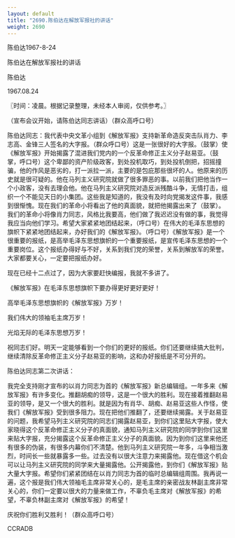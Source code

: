 ```yaml
---
layout: default
title: "2690.陈伯达在解放军报社的讲话"
weight: 2690
---
```


陈伯达1967-8-24

陈伯达在解放军报社的讲话

陈伯达

1967.08.24

〖时间：凌晨。根据记录整理，未经本人审阅，仅供参考。〗

（宣布会议开始，请陈伯达同志讲话）（群众高呼口号）

陈伯达同志：我代表中央文革小组到《解放军报》支持新革命造反突击队肖力、李志高、金锋三人签名的大字报。（群众呼口号）这是一张很好的大字报。（鼓掌）使《解放军报》开始揭露了混进我们党内的一个反革命修正主义分子赵易亚。（鼓掌，呼口号）这个卑鄙的资产阶级政客，到处投机取巧，到处投机倒把，招摇撞骗，他的作风是恶劣的，打一派拉一派，主要的是包庇那些很坏的人。他原来的历史就是很可疑的。他在马列主义研究院就做了很多罪恶的事。以前我们把他当作一个小政客，没有去理会他。他在马列主义研究院对造反派残酷斗争，无情打击，组织一个不能见天日的小集团。这些我是知道的，我没有及时向党揭发这件事，我感到很惭愧。现在我们的革命小将看出了他的真面貌，就把他揭露出来了（鼓掌）。我们的革命小将像肖力同志，风格比我要高，他们做了我迟迟没有做的事，我觉得我应当向他们学习。希望大家紧紧地团结起来，（呼口号）在伟大的毛泽东思想的旗帜下紧紧地团结起来，办好我们的《解放军报》。（呼口号）《解放军报》是一个很重要的报纸，是高举毛泽东思想旗帜的一个重要报纸，是宣传毛泽东思想的一个重要岗位。这个报纸办得好与不好，关系到我们党的荣誉，关系到解放军的荣誉。大家都要关心，一定要把报纸办好。

现在已经十二点过了，因为大家要赶快编报，我就不多讲了。

《解放军报》在毛泽东思想旗帜下要办得更好更好更好！

高举毛泽东思想旗帜的《解放军报》万岁！

我们伟大的领袖毛主席万岁！

光焰无际的毛泽东思想万岁！

祝同志们好。明天一定能够看到一个你们的更好的报纸。你们还要继续搞大批判，继续清除反革命修正主义分子赵易亚的影响，这和办好报纸是不可分开的。

陈伯达同志第二次讲话：

我完全支持刚才宣布的以肖力同志为首的《解放军报》新总编辑组。一年多来《解放军报》有许多变化。推翻胡痴的领导，这是一个很大的胜利。现在接着推翻赵易亚的领导，是又一个很大的胜利。就是因为有肖华、胡痴、赵易亚这些人作怪，使我们《解放军报》受到很多阻力。现在把他们推翻了，还要继续揭露。关于赵易亚的问题，我希望马列主义研究院的同志们揭露赵易亚，到你们这里贴大字报，使大家晓得这个反革命修正主义分子的真面貌，通知马列主义研究院的同学到你们这里来贴大字报，充分揭露这个反革命修正主义分子的真面貌。因为到你们这里来他还有很多的伪装，有很多内幕你们不清楚。他到马列主义研究院一年多，斗争相当激烈，时间长一些就暴露多一些。过去没有以很大注意力来揭露他。现在借这个机会可以让马列主义研究院的同学来大量揭露他。公开揭露他，到你们《解放军报》贴大量大字报。希望你们紧紧团结在以肖力同志为首的临时总编辑组周围。我再说一遍，这个报是我们伟大领袖毛主席非常关心的，是毛主席的亲密战友林副主席非常关心的，你们一定要以很大的力量来做工作，不辜负毛主席对《解放军报》的希望，不辜负林副主席对《解放军报》的希望！

庆祝你们胜利又胜利！（群众高呼口号）

CCRADB

